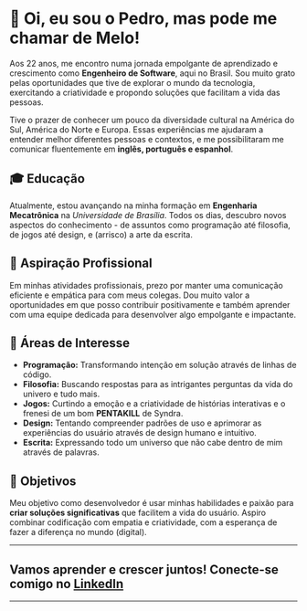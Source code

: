  
# 🎩 Oi, eu sou o Pedro, mas pode me chamar de Melo!
 

Aos 22 anos, me encontro numa jornada empolgante de aprendizado e crescimento como **Engenheiro de Software**, aqui no Brasil. Sou muito grato pelas oportunidades que tive de explorar o mundo da tecnologia, exercitando a criatividade e propondo soluções que facilitam a vida das pessoas.

Tive o prazer de conhecer um pouco da diversidade cultural na América do Sul, América do Norte e Europa. Essas experiências me ajudaram a entender melhor diferentes pessoas e contextos, e me possibilitaram me comunicar fluentemente em **inglês, português e espanhol**.

## 🎓 Educação

Atualmente, estou avançando na minha formação em **Engenharia Mecatrônica** na *Universidade de Brasília*. Todos os dias, descubro novos aspectos do conhecimento - de assuntos como programação até filosofia, de jogos até design, e (arrisco) a arte da escrita.

## 💼 Aspiração Profissional

Em minhas atividades profissionais, prezo por manter uma comunicação eficiente e empática para com meus colegas. Dou muito valor a oportunidades em que posso contribuir positivamente e também aprender com uma equipe dedicada para desenvolver algo empolgante e impactante.

## 🎯 Áreas de Interesse

- **Programação:** Transformando intenção em solução através de linhas de código.
- **Filosofia:** Buscando respostas para as intrigantes perguntas da vida do univero e tudo mais.
- **Jogos:** Curtindo a emoção e a criatividade de histórias interativas e o frenesi de um bom **PENTAKILL** de Syndra.
- **Design:** Tentando compreender padrões de uso e aprimorar as experiências do usuário através de design humano e intuitivo.
- **Escrita:** Expressando todo um universo que não cabe dentro de mim através de palavras.

## 🚀 Objetivos 

Meu objetivo como desenvolvedor é usar minhas habilidades e paixão para **criar soluções significativas** que facilitem a vida do usuário. Aspiro combinar codificação com empatia e criatividade, com a esperança de fazer a diferença no mundo (digital).

---
## Vamos aprender e crescer juntos! Conecte-se comigo no [LinkedIn](https://linkedin.com/in/melloirl)

---